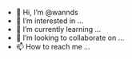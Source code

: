 - 👋 Hi, I’m @wannds
- 👀 I’m interested in ...
- 🌱 I’m currently learning ...
- 💞️ I’m looking to collaborate on ...
- 📫 How to reach me ...

<!---
wannds/wannds is a ✨ special ✨ repository because its `README.md` (this file) appears on your GitHub profile.
You can click the Preview link to take a look at your changes.
--->
